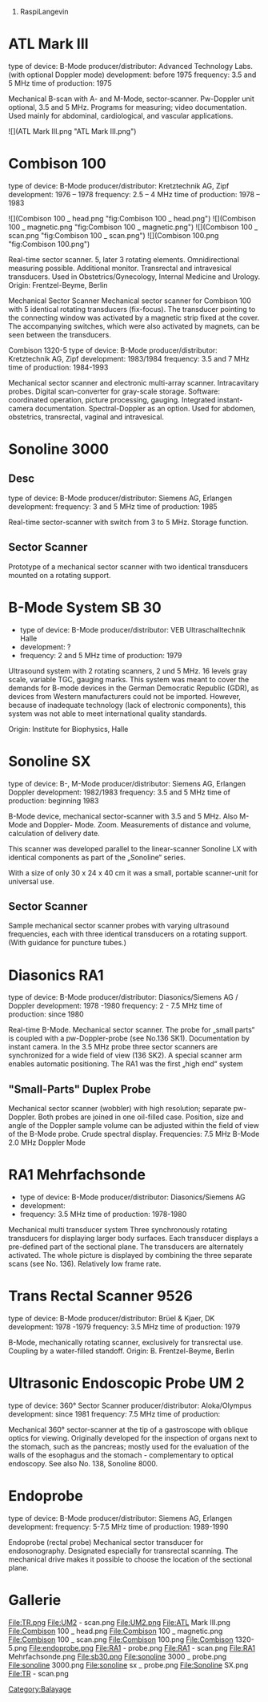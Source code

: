 1.  RaspiLangevin

ATL Mark III
============

type of device: B-Mode producer/distributor: Advanced Technology Labs.
(with optional Doppler mode) development: before 1975 frequency: 3.5 and
5 MHz time of production: 1975

Mechanical B-scan with A- and M-Mode, sector-scanner. Pw-Doppler unit
optional, 3.5 and 5 MHz. Programs for measuring; video documentation.
Used mainly for abdominal, cardiological, and vascular applications.

![](ATL Mark III.png "ATL Mark III.png")

Combison 100
============

type of device: B-Mode producer/distributor: Kretztechnik AG, Zipf
development: 1976 – 1978 frequency: 2.5 – 4 MHz time of production: 1978
– 1983

![](Combison 100 _ head.png "fig:Combison 100 _ head.png")
![](Combison 100 _ magnetic.png "fig:Combison 100 _ magnetic.png")
![](Combison 100 _ scan.png "fig:Combison 100 _ scan.png")
![](Combison 100.png "fig:Combison 100.png")

Real-time sector scanner. 5, later 3 rotating elements. Omnidirectional
measuring possible. Additional monitor. Transrectal and intravesical
transducers. Used in Obstetrics/Gynecology, Internal Medicine and
Urology. Origin: Frentzel-Beyme, Berlin

Mechanical Sector Scanner Mechanical sector scanner for Combison 100
with 5 identical rotating transducers (fix-focus). The transducer
pointing to the connecting window was activated by a magnetic strip
fixed at the cover. The accompanying switches, which were also activated
by magnets, can be seen between the transducers.

Combison 1320-5 type of device: B-Mode producer/distributor:
Kretztechnik AG, Zipf development: 1983/1984 frequency: 3.5 and 7 MHz
time of production: 1984-1993

Mechanical sector scanner and electronic multi-array scanner.
Intracavitary probes. Digital scan-converter for gray-scale storage.
Software: coordinated operation, picture processing, gauging. Integrated
instant-camera documentation. Spectral-Doppler as an option. Used for
abdomen, obstetrics, transrectal, vaginal and intravesical.

Sonoline 3000
=============

Desc
----

type of device: B-Mode producer/distributor: Siemens AG, Erlangen
development: frequency: 3 and 5 MHz time of production: 1985

Real-time sector-scanner with switch from 3 to 5 MHz. Storage function.

Sector Scanner
--------------

Prototype of a mechanical sector scanner with two identical transducers
mounted on a rotating support.

B-Mode System SB 30
===================

-   type of device: B-Mode producer/distributor: VEB Ultraschalltechnik
    Halle
-   development: ?
-   frequency: 2 and 5 MHz time of production: 1979

Ultrasound system with 2 rotating scanners, 2 und 5 MHz. 16 levels gray
scale, variable TGC, gauging marks. This system was meant to cover the
demands for B-mode devices in the German Democratic Republic (GDR), as
devices from Western manufacturers could not be imported. However,
because of inadequate technology (lack of electronic components), this
system was not able to meet international quality standards.

Origin: Institute for Biophysics, Halle

Sonoline SX
===========

type of device: B-, M-Mode producer/distributor: Siemens AG, Erlangen
Doppler development: 1982/1983 frequency: 3.5 and 5 MHz time of
production: beginning 1983

B-Mode device, mechanical sector-scanner with 3.5 and 5 MHz. Also M-Mode
and Doppler- Mode. Zoom. Measurements of distance and volume,
calculation of delivery date.

This scanner was developed parallel to the linear-scanner Sonoline LX
with identical components as part of the „Sonoline“ series.

With a size of only 30 x 24 x 40 cm it was a small, portable
scanner-unit for universal use.

Sector Scanner
--------------

Sample mechanical sector scanner probes with varying ultrasound
frequencies, each with three identical transducers on a rotating
support. (With guidance for puncture tubes.)

Diasonics RA1
=============

type of device: B-Mode producer/distributor: Diasonics/Siemens AG /
Doppler development: 1978 -1980 frequency: 2 - 7.5 MHz time of
production: since 1980

Real-time B-Mode. Mechanical sector scanner. The probe for „small parts“
is coupled with a pw-Doppler-probe (see No.136 SK1). Documentation by
instant camera. In the 3.5 MHz probe three sector scanners are
synchronized for a wide field of view (136 SK2). A special scanner arm
enables automatic positioning. The RA1 was the first „high end“ system

"Small-Parts" Duplex Probe
--------------------------

Mechanical sector scanner (wobbler) with high resolution; separate
pw-Doppler. Both probes are joined in one oil-filled case. Position,
size and angle of the Doppler sample volume can be adjusted within the
field of view of the B-Mode probe. Crude spectral display. Frequencies:
7.5 MHz B-Mode 2.0 MHz Doppler Mode

RA1 Mehrfachsonde
=================

-   type of device: B-Mode producer/distributor: Diasonics/Siemens AG
-   development:
-   frequency: 3.5 MHz time of production: 1978-1980

Mechanical multi transducer system Three synchronously rotating
transducers for displaying larger body surfaces. Each transducer
displays a pre-defined part of the sectional plane. The transducers are
alternately activated. The whole picture is displayed by combining the
three separate scans (see No. 136). Relatively low frame rate.

Trans Rectal Scanner 9526
=========================

type of device: B-Mode producer/distributor: Brüel & Kjaer, DK
development: 1978 -1979 frequency: 3.5 MHz time of production: 1979

B-Mode, mechanically rotating scanner, exclusively for transrectal use.
Coupling by a water-filled standoff. Origin: B. Frentzel-Beyme, Berlin

Ultrasonic Endoscopic Probe UM 2
================================

type of device: 360° Sector Scanner producer/distributor: Aloka/Olympus
development: since 1981 frequency: 7.5 MHz time of production:

Mechanical 360° sector-scanner at the tip of a gastroscope with oblique
optics for viewing. Originally developed for the inspection of organs
next to the stomach, such as the pancreas; mostly used for the
evaluation of the walls of the esophagus and the stomach - complementary
to optical endoscopy. See also No. 138, Sonoline 8000.

Endoprobe
=========

type of device: B-Mode producer/distributor: Siemens AG, Erlangen
development: frequency: 5-7.5 MHz time of production: 1989-1990

Endoprobe (rectal probe) Mechanical sector transducer for
endosonography. Designated especially for transrectal scanning. The
mechanical drive makes it possible to choose the location of the
sectional plane.

Gallerie
========

<File:TR.png> <File:UM2> - scan.png <File:UM2.png> <File:ATL> Mark
III.png <File:Combison> 100 \_ head.png <File:Combison> 100 \_
magnetic.png <File:Combison> 100 \_ scan.png <File:Combison> 100.png
<File:Combison> 1320-5.png <File:endoprobe.png> <File:RA1> - probe.png
<File:RA1> - scan.png <File:RA1> Mehrfachsonde.png <File:sb30.png>
<File:sonoline> 3000 \_ probe.png <File:sonoline> 3000.png
<File:sonoline> sx \_ probe.png <File:Sonoline> SX.png <File:TR> -
scan.png

<Category:Balayage>
